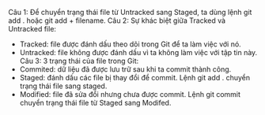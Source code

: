 Câu 1:
Để chuyển trạng thái file từ Untracked sang Staged, ta dùng lệnh git add . hoặc git add + filename.
Câu 2:
Sự khác biệt giữa Tracked và Untracked file:
- Tracked: file được đánh dấu theo dõi trong Git để ta làm việc với nó.
- Untracked: file không được đánh dấu vì ta không làm việc với tập tin này.
Câu 3:
3 trạng thái của file trong Git:
- Commited: dữ liệu đã được lưu trữ sau khi ta commit thành công.
- Staged: đánh dấu các file bị thay đổi để commit.
Lệnh git add . chuyển trạng thái file sang staged.
- Modified: file đã sửa đổi nhưng chưa được commit.
Lệnh git commit chuyển trạng thái file từ Staged sang Modifed.
